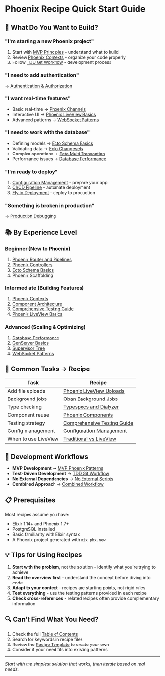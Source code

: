 # Phoenix Recipe Quick Start Guide

## 🎯 What Do You Want to Build?

### "I'm starting a new Phoenix project"
1. Start with [MVP Principles](workflows/mvp_principles.md) - understand what to build
2. Review [Phoenix Contexts](core/phoenix_contexts.md) - organize your code properly
3. Follow [TDD Git Workflow](workflows/tdd_git_workflow.md) - development process

### "I need to add authentication"
→ [Authentication & Authorization](core/authentication_authorization.md)

### "I want real-time features"
- Basic real-time → [Phoenix Channels](components/phoenix_channels.md)
- Interactive UI → [Phoenix LiveView Basics](components/phoenix_liveview_basics.md)
- Advanced patterns → [WebSocket Patterns](components/websocket_patterns.md)

### "I need to work with the database"
- Defining models → [Ecto Schema Basics](data/ecto_schema_basics.md)
- Validating data → [Ecto Changesets](data/ecto_changesets.md)
- Complex operations → [Ecto Multi Transaction](data/ecto_multi_transaction.md)
- Performance issues → [Database Performance](data/database_performance.md)

### "I'm ready to deploy"
1. [Configuration Management](config/configuration_management.md) - prepare your app
2. [CI/CD Pipeline](deployment/cicd_pipeline.md) - automate deployment
3. [Fly.io Deployment](deployment/fly_deployment_debugging.md) - deploy to production

### "Something is broken in production"
→ [Production Debugging](deployment/production_debugging.md)

## 📚 By Experience Level

### Beginner (New to Phoenix)
1. [Phoenix Router and Pipelines](core/phoenix_router_and_pipelines.md)
2. [Phoenix Controllers](core/phoenix_controllers.md)
3. [Ecto Schema Basics](data/ecto_schema_basics.md)
4. [Phoenix Scaffolding](core/phoenix_scaffolding.md)

### Intermediate (Building Features)
1. [Phoenix Contexts](core/phoenix_contexts.md)
2. [Component Architecture](components/component_architecture.md)
3. [Comprehensive Testing Guide](testing/comprehensive_testing_guide.md)
4. [Phoenix LiveView Basics](components/phoenix_liveview_basics.md)

### Advanced (Scaling & Optimizing)
1. [Database Performance](data/database_performance.md)
2. [GenServer Basics](core/genserver_basics.md)
3. [Supervisor Tree](core/supervisor_tree.md)
4. [WebSocket Patterns](components/websocket_patterns.md)

## 🔧 Common Tasks → Recipe

| Task | Recipe |
|------|--------|
| Add file uploads | [Phoenix LiveView Uploads](components/phoenix_liveview_uploads.md) |
| Background jobs | [Oban Background Jobs](core/oban_background_jobs.md) |
| Type checking | [Typespecs and Dialyzer](core/typespecs_dialyzer.md) |
| Component reuse | [Phoenix Components](components/phoenix_components.md) |
| Testing strategy | [Comprehensive Testing Guide](testing/comprehensive_testing_guide.md) |
| Config management | [Configuration Management](config/configuration_management.md) |
| When to use LiveView | [Traditional vs LiveView](components/phoenix_prefer_traditional_use_liveview_sparingly.md) |

## 🚀 Development Workflows

- **MVP Development** → [MVP Phoenix Patterns](workflows/mvp_phoenix_patterns.md)
- **Test-Driven Development** → [TDD Git Workflow](workflows/tdd_git_workflow.md)
- **No External Dependencies** → [No External Scripts](workflows/no_external_scripts.md)
- **Combined Approach** → [Combined Workflow](workflows/combined_workflow.md)

## 📋 Prerequisites

Most recipes assume you have:
- Elixir 1.14+ and Phoenix 1.7+
- PostgreSQL installed
- Basic familiarity with Elixir syntax
- A Phoenix project generated with `mix phx.new`

## 💡 Tips for Using Recipes

1. **Start with the problem**, not the solution - identify what you're trying to achieve
2. **Read the overview first** - understand the concept before diving into code
3. **Adapt to your context** - recipes are starting points, not rigid rules
4. **Test everything** - use the testing patterns provided in each recipe
5. **Check cross-references** - related recipes often provide complementary information

## 🔍 Can't Find What You Need?

1. Check the full [Table of Contents](index.md)
2. Search for keywords in recipe files
3. Review the [Recipe Template](workflows/recipe_template.md) to create your own
4. Consider if your need fits into existing patterns

---

*Start with the simplest solution that works, then iterate based on real needs.*